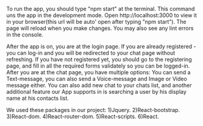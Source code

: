 To run the app, you should type "npm start" at the terminal.
This command uns the app in the development mode.
Open http://localhost:3000 to view it in your browser(this url will be auto' open after typing "npm start").
The page will reload when you make changes.
You may also see any lint errors in the console.

After the app is on, you are at the login page.
If you are already registered - you can log-in and you will be redirected to your chat page without refreshing.
If you have not registered yet, you should go to the registering page, and fill in all the required forms validately so you can be logged-in.
After you are at the chat page, you have multiple options:
You can send a Text-message, you can also send a Voice-message and Image or Video message either.
You can also add new chat to your chats list, and another additional feature our App supports in is searching a user by his display name at his contacts list.

We used these packages in our project:
1)Jquery.
2)React-bootstrap.
3)React-dom.
4)React-router-dom.
5)React-scripts.
6)React.
